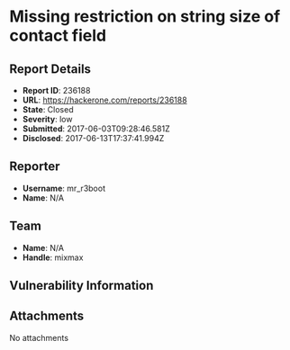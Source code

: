 # Missing restriction on string size of contact field

## Report Details
- **Report ID**: 236188
- **URL**: https://hackerone.com/reports/236188
- **State**: Closed
- **Severity**: low
- **Submitted**: 2017-06-03T09:28:46.581Z
- **Disclosed**: 2017-06-13T17:37:41.994Z

## Reporter
- **Username**: mr_r3boot
- **Name**: N/A

## Team
- **Name**: N/A
- **Handle**: mixmax

## Vulnerability Information


## Attachments
No attachments
